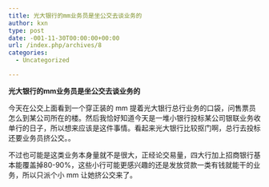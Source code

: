 ```yaml
---
title: 光大银行的mm业务员是坐公交去谈业务的
author: kxn
type: post
date: -001-11-30T00:00:00+00:00
url: /index.php/archives/8
categories:
  - Uncategorized

---
```

<span><b>光大银行的mm业务员是坐公交去谈业务的</b></span>

今天在公交上面看到一个穿正装的 mm 提着光大银行总行业务的口袋，问售票员怎么到某公司所在的楼。然后我恰好知道今天是一堆小银行投标某公司银联业务收单行的日子，所以想来应该是这件事情。看起来光大银行比较抠门啊，总行去投标还要业务员挤公交。。

不过也可能是这类业务本身量就不是很大，正经论交易量，四大行加上招商银行基本能覆盖掉80-90%，这些小行可能更感兴趣的还是发放贷款一类有钱就能干的业务，所以只派个小 mm 让她挤公交来了。